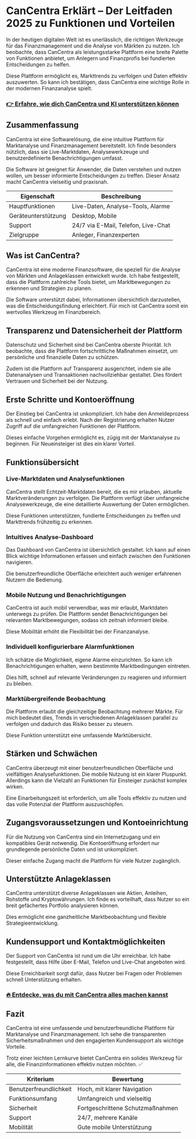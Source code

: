 # CanCentra Erklärt – Der Leitfaden 2025 zu Funktionen und Vorteilen
   
In der heutigen digitalen Welt ist es unerlässlich, die richtigen Werkzeuge für das Finanzmanagement und die Analyse von Märkten zu nutzen. Ich beobachte, dass CanCentra als leistungsstarke Plattform eine breite Palette von Funktionen anbietet, um Anlegern und Finanzprofis bei fundierten Entscheidungen zu helfen.  

Diese Plattform ermöglicht es, Markttrends zu verfolgen und Daten effektiv auszuwerten. So kann ich bestätigen, dass CanCentra eine wichtige Rolle in der modernen Finanzanalyse spielt.

### [👉 Erfahre, wie dich CanCentra und KI unterstützen können](https://t.co/v3wzZzr2lS)
## Zusammenfassung  
CanCentra ist eine Softwarelösung, die eine intuitive Plattform für Marktanalyse und Finanzmanagement bereitstellt. Ich finde besonders nützlich, dass sie Live-Marktdaten, Analysewerkzeuge und benutzerdefinierte Benachrichtigungen umfasst.  

Die Software ist geeignet für Anwender, die Daten verstehen und nutzen wollen, um besser informierte Entscheidungen zu treffen. Dieser Ansatz macht CanCentra vielseitig und praxisnah.

| Eigenschaft            | Beschreibung                               |
|-----------------------|--------------------------------------------|
| Hauptfunktionen       | Live-Daten, Analyse-Tools, Alarme           |
| Geräteunterstützung   | Desktop, Mobile                             |
| Support               | 24/7 via E-Mail, Telefon, Live-Chat        |
| Zielgruppe            | Anleger, Finanzexperten                     |

## Was ist CanCentra?  
CanCentra ist eine moderne Finanzsoftware, die speziell für die Analyse von Märkten und Anlageklassen entwickelt wurde. Ich habe festgestellt, dass die Plattform zahlreiche Tools bietet, um Marktbewegungen zu erkennen und Strategien zu planen.  

Die Software unterstützt dabei, Informationen übersichtlich darzustellen, was die Entscheidungsfindung erleichtert. Für mich ist CanCentra somit ein wertvolles Werkzeug im Finanzbereich.

## Transparenz und Datensicherheit der Plattform  
Datenschutz und Sicherheit sind bei CanCentra oberste Priorität. Ich beobachte, dass die Plattform fortschrittliche Maßnahmen einsetzt, um persönliche und finanzielle Daten zu schützen.  

Zudem ist die Plattform auf Transparenz ausgerichtet, indem sie alle Datenanalysen und Transaktionen nachvollziehbar gestaltet. Dies fördert Vertrauen und Sicherheit bei der Nutzung.

## Erste Schritte und Kontoeröffnung  
Der Einstieg bei CanCentra ist unkompliziert. Ich habe den Anmeldeprozess als schnell und einfach erlebt. Nach der Registrierung erhalten Nutzer Zugriff auf die umfangreichen Funktionen der Plattform.  

Dieses einfache Vorgehen ermöglicht es, zügig mit der Marktanalyse zu beginnen. Für Neueinsteiger ist dies ein klarer Vorteil.

## Funktionsübersicht  
### Live-Marktdaten und Analysefunktionen  
CanCentra stellt Echtzeit-Marktdaten bereit, die es mir erlauben, aktuelle Marktveränderungen zu verfolgen. Die Plattform verfügt über umfangreiche Analysewerkzeuge, die eine detaillierte Auswertung der Daten ermöglichen.  

Diese Funktionen unterstützen, fundierte Entscheidungen zu treffen und Markttrends frühzeitig zu erkennen.

### Intuitives Analyse-Dashboard  
Das Dashboard von CanCentra ist übersichtlich gestaltet. Ich kann auf einen Blick wichtige Informationen erfassen und einfach zwischen den Funktionen navigieren.  

Die benutzerfreundliche Oberfläche erleichtert auch weniger erfahrenen Nutzern die Bedienung.

### Mobile Nutzung und Benachrichtigungen  
CanCentra ist auch mobil verwendbar, was mir erlaubt, Marktdaten unterwegs zu prüfen. Die Plattform sendet Benachrichtigungen bei relevanten Marktbewegungen, sodass ich zeitnah informiert bleibe.  

Diese Mobilität erhöht die Flexibilität bei der Finanzanalyse.

### Individuell konfigurierbare Alarmfunktionen  
Ich schätze die Möglichkeit, eigene Alarme einzurichten. So kann ich Benachrichtigungen erhalten, wenn bestimmte Marktbedingungen eintreten.  

Dies hilft, schnell auf relevante Veränderungen zu reagieren und informiert zu bleiben.

### Marktübergreifende Beobachtung  
Die Plattform erlaubt die gleichzeitige Beobachtung mehrerer Märkte. Für mich bedeutet dies, Trends in verschiedenen Anlageklassen parallel zu verfolgen und dadurch das Risiko besser zu steuern.  

Diese Funktion unterstützt eine umfassende Marktübersicht.

## Stärken und Schwächen  
CanCentra überzeugt mit einer benutzerfreundlichen Oberfläche und vielfältigen Analysefunktionen. Die mobile Nutzung ist ein klarer Pluspunkt. Allerdings kann die Vielzahl an Funktionen für Einsteiger zunächst komplex wirken.  

Eine Einarbeitungszeit ist erforderlich, um alle Tools effektiv zu nutzen und das volle Potenzial der Plattform auszuschöpfen.

## Zugangsvoraussetzungen und Kontoeinrichtung  
Für die Nutzung von CanCentra sind ein Internetzugang und ein kompatibles Gerät notwendig. Die Kontoeröffnung erfordert nur grundlegende persönliche Daten und ist unkompliziert.  

Dieser einfache Zugang macht die Plattform für viele Nutzer zugänglich.

## Unterstützte Anlageklassen  
CanCentra unterstützt diverse Anlageklassen wie Aktien, Anleihen, Rohstoffe und Kryptowährungen. Ich finde es vorteilhaft, dass Nutzer so ein breit gefächertes Portfolio analysieren können.  

Dies ermöglicht eine ganzheitliche Marktbeobachtung und flexible Strategieentwicklung.

## Kundensupport und Kontaktmöglichkeiten  
Der Support von CanCentra ist rund um die Uhr erreichbar. Ich habe festgestellt, dass Hilfe über E-Mail, Telefon und Live-Chat angeboten wird.  

Diese Erreichbarkeit sorgt dafür, dass Nutzer bei Fragen oder Problemen schnell Unterstützung erhalten.

### [🔥 Entdecke, was du mit CanCentra alles machen kannst](https://t.co/v3wzZzr2lS)
## Fazit  
CanCentra ist eine umfassende und benutzerfreundliche Plattform für Marktanalyse und Finanzmanagement. Ich sehe die transparenten Sicherheitsmaßnahmen und den engagierten Kundensupport als wichtige Vorteile.  

Trotz einer leichten Lernkurve bietet CanCentra ein solides Werkzeug für alle, die Finanzinformationen effektiv nutzen möchten. ✅

| Kriterium              | Bewertung                                  |
|-----------------------|--------------------------------------------|
| Benutzerfreundlichkeit | Hoch, mit klarer Navigation                 |
| Funktionsumfang       | Umfangreich und vielseitig                    |
| Sicherheit            | Fortgeschrittene Schutzmaßnahmen             |
| Support               | 24/7, mehrere Kanäle                         |
| Mobilität             | Gute mobile Unterstützung                     |